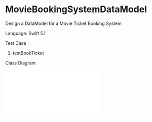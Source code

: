 # MovieBookingSystemDataModel
Design a DataModel for a Movie Ticket Booking System

Language: Swift 5.1

Test  Case
1) testBookTicket

Class Diagram

![alt tag](MovieBookingSystemDataModel/Documentation/MovieBookingSystem_uml.pdf)
